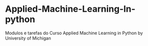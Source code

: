 # Applied-Machine-Learning-In-python

Modulos e tarefas do Curso Applied Machine Learning in Python by University of Michigan
